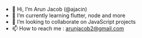 - 👋 Hi, I’m Arun Jacob (@ajacin)
- 🌱 I’m currently learning flutter, node and more
- 💞️ I’m looking to collaborate on JavaScript projects
- 📫 How to reach me : arunjacob2@gmail.com

<!---
ajacin/ajacin is a ✨ special ✨ repository because its `README.md` (this file) appears on your GitHub profile.
You can click the Preview link to take a look at your changes.
--->
